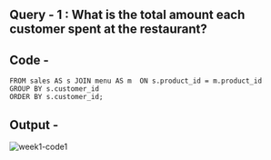 ## Query - 1 : What is the total amount each customer spent at the restaurant?

## Code - 
```select s.customer_id , SUM(m.price) as Total_Amount_Spent  
FROM sales AS s JOIN menu AS m  ON s.product_id = m.product_id 
GROUP BY s.customer_id 
ORDER BY s.customer_id; 
```

## Output - 
![week1-code1](https://user-images.githubusercontent.com/28923252/120117107-3ce1d900-c1a9-11eb-8369-542f58fa843a.PNG)


